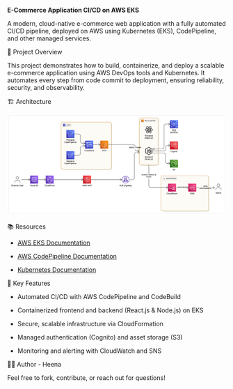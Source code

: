 **E-Commerce Application CI/CD on AWS EKS**


A modern, cloud-native e-commerce web application with a fully automated CI/CD pipeline, deployed on AWS using Kubernetes (EKS), CodePipeline, and other managed services.

🚀 Project Overview

This project demonstrates how to build, containerize, and deploy a scalable e-commerce application using AWS DevOps tools and Kubernetes. It automates every step from code commit to deployment, ensuring reliability, security, and observability.

🏗️ Architecture

![Architecture Diagram](./ArchitecturalDiagram.png)

📚 Resources

* [AWS EKS Documentation](https://docs.aws.amazon.com/eks/)

* [AWS CodePipeline Documentation](https://docs.aws.amazon.com/codepipeline/)

* [Kubernetes Documentation](https://kubernetes.io/docs/home/)

📝 Key Features
* Automated CI/CD with AWS CodePipeline and CodeBuild

* Containerized frontend and backend (React.js & Node.js) on EKS

* Secure, scalable infrastructure via CloudFormation

* Managed authentication (Cognito) and asset storage (S3)

* Monitoring and alerting with CloudWatch and SNS

🙋‍♀️ Author - Heena

Feel free to fork, contribute, or reach out for questions!